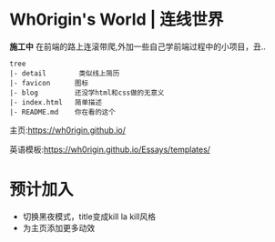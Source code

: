 # Wh0rigin's World | 连线世界

**施工中**
在前端的路上连滚带爬,外加一些自己学前端过程中的小项目，丑..
```
tree
|- detail        类似线上简历
|- favicon      图标
|- blog         还没学html和css做的无意义
|- index.html   简单描述
|- README.md    你在看的这个
```

主页:https://wh0rigin.github.io/

英语模板:https://wh0rigin.github.io/Essays/templates/

# 预计加入
* 切换黑夜模式，title变成kill la kill风格
* 为主页添加更多动效
